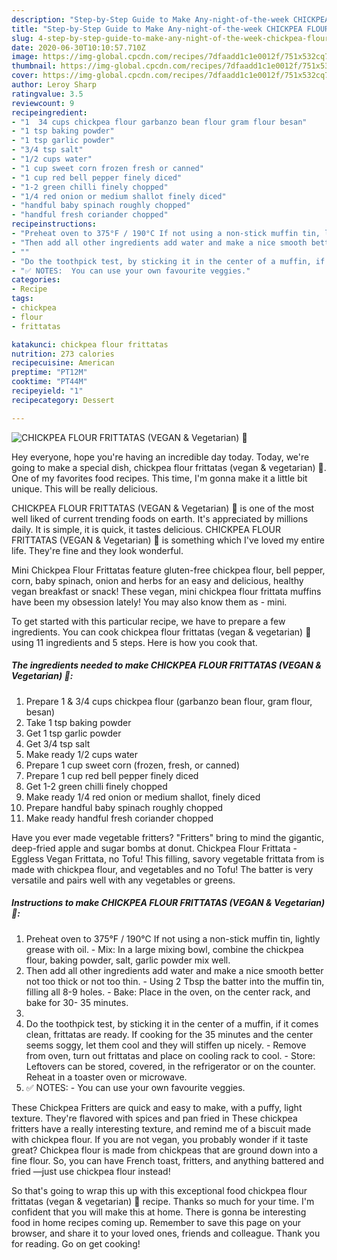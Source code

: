 ```yaml
---
description: "Step-by-Step Guide to Make Any-night-of-the-week CHICKPEA FLOUR FRITTATAS (VEGAN &amp;amp; Vegetarian) 🍃"
title: "Step-by-Step Guide to Make Any-night-of-the-week CHICKPEA FLOUR FRITTATAS (VEGAN &amp;amp; Vegetarian) 🍃"
slug: 4-step-by-step-guide-to-make-any-night-of-the-week-chickpea-flour-frittatas-vegan-and-amp-vegetarian
date: 2020-06-30T10:10:57.710Z
image: https://img-global.cpcdn.com/recipes/7dfaadd1c1e0012f/751x532cq70/chickpea-flour-frittatas-vegan-vegetarian-🍃-recipe-main-photo.jpg
thumbnail: https://img-global.cpcdn.com/recipes/7dfaadd1c1e0012f/751x532cq70/chickpea-flour-frittatas-vegan-vegetarian-🍃-recipe-main-photo.jpg
cover: https://img-global.cpcdn.com/recipes/7dfaadd1c1e0012f/751x532cq70/chickpea-flour-frittatas-vegan-vegetarian-🍃-recipe-main-photo.jpg
author: Leroy Sharp
ratingvalue: 3.5
reviewcount: 9
recipeingredient:
- "1  34 cups chickpea flour garbanzo bean flour gram flour besan"
- "1 tsp baking powder"
- "1 tsp garlic powder"
- "3/4 tsp salt"
- "1/2 cups water"
- "1 cup sweet corn frozen fresh or canned"
- "1 cup red bell pepper finely diced"
- "1-2 green chilli finely chopped"
- "1/4 red onion or medium shallot finely diced"
- "handful baby spinach roughly chopped"
- "handful fresh coriander chopped"
recipeinstructions:
- "Preheat oven to 375°F / 190°C If not using a non-stick muffin tin, lightly grease with oil.  Mix: In a large mixing bowl, combine the chickpea flour, baking powder, salt, garlic powder mix well."
- "Then add all other ingredients add water and make a nice smooth better not too thick or not too thin.  Using 2 Tbsp the batter into the muffin tin, filling all 8-9 holes.  Bake: Place in the oven, on the center rack, and bake for 30- 35 minutes."
- ""
- "Do the toothpick test, by sticking it in the center of a muffin, if it comes clean, frittatas are ready. If cooking for the 35 minutes and the center seems soggy, let them cool and they will stiffen up nicely. Remove from oven, turn out frittatas and place on cooling rack to cool. Store: Leftovers can be stored, covered, in the refrigerator or on the counter. Reheat in a toaster oven or microwave."
- "✅ NOTES:  You can use your own favourite veggies."
categories:
- Recipe
tags:
- chickpea
- flour
- frittatas

katakunci: chickpea flour frittatas 
nutrition: 273 calories
recipecuisine: American
preptime: "PT12M"
cooktime: "PT44M"
recipeyield: "1"
recipecategory: Dessert

---
```



![CHICKPEA FLOUR FRITTATAS (VEGAN &amp; Vegetarian) 🍃](https://img-global.cpcdn.com/recipes/7dfaadd1c1e0012f/751x532cq70/chickpea-flour-frittatas-vegan-vegetarian-🍃-recipe-main-photo.jpg)

Hey everyone, hope you're having an incredible day today. Today, we're going to make a special dish, chickpea flour frittatas (vegan &amp; vegetarian) 🍃. One of my favorites food recipes. This time, I'm gonna make it a little bit unique. This will be really delicious.

CHICKPEA FLOUR FRITTATAS (VEGAN &amp; Vegetarian) 🍃 is one of the most well liked of current trending foods on earth. It's appreciated by millions daily. It is simple, it is quick, it tastes delicious. CHICKPEA FLOUR FRITTATAS (VEGAN &amp; Vegetarian) 🍃 is something which I've loved my entire life. They're fine and they look wonderful.

Mini Chickpea Flour Frittatas feature gluten-free chickpea flour, bell pepper, corn, baby spinach, onion and herbs for an easy and delicious, healthy vegan breakfast or snack! These vegan, mini chickpea flour frittata muffins have been my obsession lately! You may also know them as - mini.


To get started with this particular recipe, we have to prepare a few ingredients. You can cook chickpea flour frittatas (vegan &amp; vegetarian) 🍃 using 11 ingredients and 5 steps. Here is how you cook that.

<!--inarticleads1-->

##### The ingredients needed to make CHICKPEA FLOUR FRITTATAS (VEGAN &amp; Vegetarian) 🍃:

1. Prepare 1 &amp; 3/4 cups chickpea flour (garbanzo bean flour, gram flour, besan)
1. Take 1 tsp baking powder
1. Get 1 tsp garlic powder
1. Get 3/4 tsp salt
1. Make ready 1/2 cups water
1. Prepare 1 cup sweet corn (frozen, fresh, or canned)
1. Prepare 1 cup red bell pepper finely diced
1. Get 1-2 green chilli finely chopped
1. Make ready 1/4 red onion or medium shallot, finely diced
1. Prepare handful baby spinach roughly chopped
1. Make ready handful fresh coriander chopped


Have you ever made vegetable fritters? &#34;Fritters&#34; bring to mind the gigantic, deep-fried apple and sugar bombs at donut. Chickpea Flour Frittata - Eggless Vegan Frittata, no Tofu! This filling, savory vegetable frittata from is made with chickpea flour, and vegetables and no Tofu! The batter is very versatile and pairs well with any vegetables or greens. 

<!--inarticleads2-->

##### Instructions to make CHICKPEA FLOUR FRITTATAS (VEGAN &amp; Vegetarian) 🍃:

1. Preheat oven to 375°F / 190°C If not using a non-stick muffin tin, lightly grease with oil.  - Mix: In a large mixing bowl, combine the chickpea flour, baking powder, salt, garlic powder mix well.
1. Then add all other ingredients add water and make a nice smooth better not too thick or not too thin.  - Using 2 Tbsp the batter into the muffin tin, filling all 8-9 holes.  - Bake: Place in the oven, on the center rack, and bake for 30- 35 minutes.
1. 
1. Do the toothpick test, by sticking it in the center of a muffin, if it comes clean, frittatas are ready. If cooking for the 35 minutes and the center seems soggy, let them cool and they will stiffen up nicely. - Remove from oven, turn out frittatas and place on cooling rack to cool. - Store: Leftovers can be stored, covered, in the refrigerator or on the counter. Reheat in a toaster oven or microwave.
1. ✅ NOTES:  - You can use your own favourite veggies.


These Chickpea Fritters are quick and easy to make, with a puffy, light texture. They&#39;re flavored with spices and pan fried in These chickpea fritters have a really interesting texture, and remind me of a biscuit made with chickpea flour. If you are not vegan, you probably wonder if it taste great? Chickpea flour is made from chickpeas that are ground down into a fine flour. So, you can have French toast, fritters, and anything battered and fried —just use chickpea flour instead! 

So that's going to wrap this up with this exceptional food chickpea flour frittatas (vegan &amp; vegetarian) 🍃 recipe. Thanks so much for your time. I'm confident that you will make this at home. There is gonna be interesting food in home recipes coming up. Remember to save this page on your browser, and share it to your loved ones, friends and colleague. Thank you for reading. Go on get cooking!
